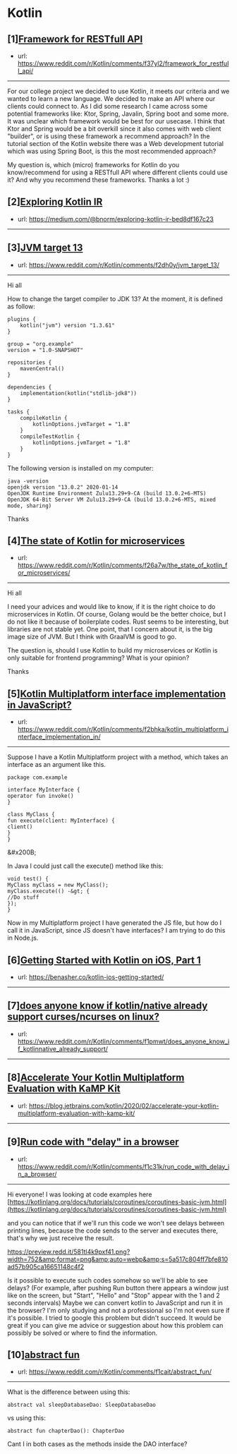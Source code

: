 # Kotlin
## [1][Framework for RESTfull API](https://www.reddit.com/r/Kotlin/comments/f37yl2/framework_for_restfull_api/)
- url: https://www.reddit.com/r/Kotlin/comments/f37yl2/framework_for_restfull_api/
---
For our college project we decided to use Kotlin, it meets our criteria and we wanted to learn a new language. We decided to make an API where our clients could connect to. As I did some research I came across some potential frameworks like: Ktor, Spring, Javalin, Spring boot and some more. It was unclear which framework would be best for our usecase. I think that Ktor and Spring would be a bit overkill since it also comes with web client "builder", or is using these framework a recommend approach? In the tutorial section of the Kotlin website there was a Web development tutorial which was using Spring Boot, is this the most recommended approach?  


My question is, which (micro) frameworks for Kotlin do you know/recommend for using a RESTfull API where different clients could use it? And why you recommend these frameworks. Thanks a lot :)
## [2][Exploring Kotlin IR](https://www.reddit.com/r/Kotlin/comments/f29qrn/exploring_kotlin_ir/)
- url: https://medium.com/@bnorm/exploring-kotlin-ir-bed8df167c23
---

## [3][JVM target 13](https://www.reddit.com/r/Kotlin/comments/f2dh0y/jvm_target_13/)
- url: https://www.reddit.com/r/Kotlin/comments/f2dh0y/jvm_target_13/
---
Hi all

How to change the target compiler to JDK 13? At the moment, it is defined as follow:
```
plugins {
    kotlin("jvm") version "1.3.61"
}

group = "org.example"
version = "1.0-SNAPSHOT"

repositories {
    mavenCentral()
}

dependencies {
    implementation(kotlin("stdlib-jdk8"))
}

tasks {
    compileKotlin {
        kotlinOptions.jvmTarget = "1.8"
    }
    compileTestKotlin {
        kotlinOptions.jvmTarget = "1.8"
    }
}
``` 

The following version is installed on my computer:
```
java -version
openjdk version "13.0.2" 2020-01-14
OpenJDK Runtime Environment Zulu13.29+9-CA (build 13.0.2+6-MTS)
OpenJDK 64-Bit Server VM Zulu13.29+9-CA (build 13.0.2+6-MTS, mixed mode, sharing)
```

Thanks
## [4][The state of Kotlin for microservices](https://www.reddit.com/r/Kotlin/comments/f26a7w/the_state_of_kotlin_for_microservices/)
- url: https://www.reddit.com/r/Kotlin/comments/f26a7w/the_state_of_kotlin_for_microservices/
---
Hi all 

I need your advices and would like to know, if it is the right choice to do microservices in Kotlin.
Of course, Golang would be the better choice, but I do not like it because of boilerplate codes.
Rust seems to be interesting, but libraries are not stable yet.
One point, that I concern about it, is the big image size of JVM. But I think with GraalVM is good to go.

The question is, should I use Kotlin to build my microservices or Kotlin is only suitable for frontend programming? What is your opinion? 

Thanks
## [5][Kotlin Multiplatform interface implementation in JavaScript?](https://www.reddit.com/r/Kotlin/comments/f2bhka/kotlin_multiplatform_interface_implementation_in/)
- url: https://www.reddit.com/r/Kotlin/comments/f2bhka/kotlin_multiplatform_interface_implementation_in/
---
Suppose I have a Kotlin Multiplatform project with a method, which takes an interface as an argument like this.

`package com.example`  


`interface MyInterface {`  
 `operator fun invoke()`  
`}`  


`class MyClass {`  
 `fun execute(client: MyInterface) {`  
`client()`  
`}`  
`}`

&amp;#x200B;

In Java I could just call the execute() method like this:

`void test() {`  
`MyClass myClass = new MyClass();`  
`myClass.execute(() -&gt; {`  
`//Do stuff`  
`});`  
`}`

Now in my Multiplatform project I have generated the JS file, but how do I call it in JavaScript, since JS doesn't have interfaces? I am trying to do this in Node.js.
## [6][Getting Started with Kotlin on iOS, Part 1](https://www.reddit.com/r/Kotlin/comments/f1uhwh/getting_started_with_kotlin_on_ios_part_1/)
- url: https://benasher.co/kotlin-ios-getting-started/
---

## [7][does anyone know if kotlin/native already support curses/ncurses on linux?](https://www.reddit.com/r/Kotlin/comments/f1pmwt/does_anyone_know_if_kotlinnative_already_support/)
- url: https://www.reddit.com/r/Kotlin/comments/f1pmwt/does_anyone_know_if_kotlinnative_already_support/
---

## [8][Accelerate Your Kotlin Multiplatform Evaluation with KaMP Kit](https://www.reddit.com/r/Kotlin/comments/f1p6nq/accelerate_your_kotlin_multiplatform_evaluation/)
- url: https://blog.jetbrains.com/kotlin/2020/02/accelerate-your-kotlin-multiplatform-evaluation-with-kamp-kit/
---

## [9][Run code with "delay" in a browser](https://www.reddit.com/r/Kotlin/comments/f1c31k/run_code_with_delay_in_a_browser/)
- url: https://www.reddit.com/r/Kotlin/comments/f1c31k/run_code_with_delay_in_a_browser/
---
Hi everyone! I was looking at code examples here [https://kotlinlang.org/docs/tutorials/coroutines/coroutines-basic-jvm.html](https://kotlinlang.org/docs/tutorials/coroutines/coroutines-basic-jvm.html)

and you can notice that if we'll run this code we won't see delays between printing lines, because the code sends to the server and executes there, that's why we just receive the result.

https://preview.redd.it/581tl4k9pxf41.png?width=752&amp;format=png&amp;auto=webp&amp;s=5a517c804ff7bfe810ad57b905ca16651148c4f2

Is it possible to execute such codes somehow so we'll be able to see delays? (For example, after pushing Run button there appears a window just like on the screen, but "Start", "Hello" and "Stop" appear with the 1 and 2 seconds intervals) Maybe we can convert kotlin to JavaScript and run it in the browser? I'm only studying and not a professional so I'm not even sure if it's possible. I tried to google this problem but didn't succeed. It would be great if you can give me advice or suggestion about how this problem can possibly be solved or where to find the information.
## [10][abstract fun](https://www.reddit.com/r/Kotlin/comments/f1cait/abstract_fun/)
- url: https://www.reddit.com/r/Kotlin/comments/f1cait/abstract_fun/
---
What is the difference between using this:

`abstract val sleepDatabaseDao: SleepDatabaseDao`

vs using this:

`abstract fun chapterDao(): ChapterDao`

Cant I in both cases as the methods inside the DAO interface?
